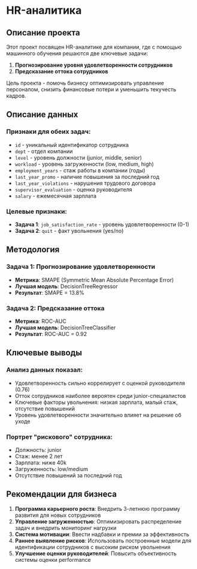 # HR-аналитика

## Описание проекта

Этот проект посвящен HR-аналитике для компании, где с помощью машинного обучения решаются две ключевые задачи:
1. **Прогнозирование уровня удовлетворенности сотрудников**
2. **Предсказание оттока сотрудников**

Цель проекта - помочь бизнесу оптимизировать управление персоналом, снизить финансовые потери и уменьшить текучесть кадров.

## Описание данных

### Признаки для обеих задач:
- `id` - уникальный идентификатор сотрудника
- `dept` - отдел компании
- `level` - уровень должности (junior, middle, senior)
- `workload` - уровень загруженности (low, medium, high)
- `employment_years` - стаж работы в компании (годы)
- `last_year_promo` - наличие повышения за последний год
- `last_year_violations` - нарушения трудового договора
- `supervisor_evaluation` - оценка руководителя
- `salary` - ежемесячная зарплата

### Целевые признаки:
- **Задача 1**: `job_satisfaction_rate` - уровень удовлетворенности (0-1)
- **Задача 2**: `quit` - факт увольнения (yes/no)

## Методология

### Задача 1: Прогнозирование удовлетворенности
- **Метрика**: SMAPE (Symmetric Mean Absolute Percentage Error)
- **Лучшая модель**: DecisionTreeRegressor
- **Результат**: SMAPE = 13.8%

### Задача 2: Предсказание оттока
- **Метрика**: ROC-AUC
- **Лучшая модель**: DecisionTreeClassifier
- **Результат**: ROC-AUC = 0.92

## Ключевые выводы

### Анализ данных показал:
- Удовлетворенность сильно коррелирует с оценкой руководителя (0.76)
- Отток сотрудников наиболее вероятен среди junior-специалистов
- Ключевые факторы увольнения: низкая зарплата, малый стаж, отсутствие повышений
- Уровень удовлетворенности значительно влияет на решение об уходе

### Портрет "рискового" сотрудника:
- Должность: junior
- Стаж: менее 2 лет
- Зарплата: ниже 40k
- Загруженность: low/medium
- Отсутствие повышений за последний год

## Рекомендации для бизнеса

1. **Программа карьерного роста**: Внедрить 3-летнюю программу развития для новых сотрудников
2. **Управление загруженностью**: Оптимизировать распределение задач и внедрить мониторинг нагрузки
3. **Система мотивации**: Ввести надбавки и премии за эффективность
4. **Раннее выявление рисков**: Использовать построенные модели для идентификации сотрудников с высоким риском увольнения
5. **Улучшение оценки руководителей**: Повысить объективность системы оценки performance
